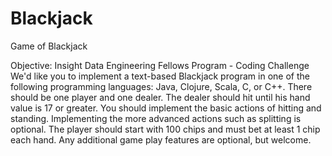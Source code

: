 Blackjack
=========

Game of Blackjack

Objective: Insight Data Engineering Fellows Program - Coding Challenge
We'd like you to implement a text-based Blackjack program in one of the
following programming languages: Java, Clojure, Scala, C, or C++.
There should be one player and one dealer. The dealer should hit until
his hand value is 17 or greater. You should implement the basic actions
of hitting and standing. Implementing the more advanced actions such as
splitting is optional. The player should start with 100 chips and must
bet at least 1 chip each hand. Any additional game play features are
optional, but welcome.

